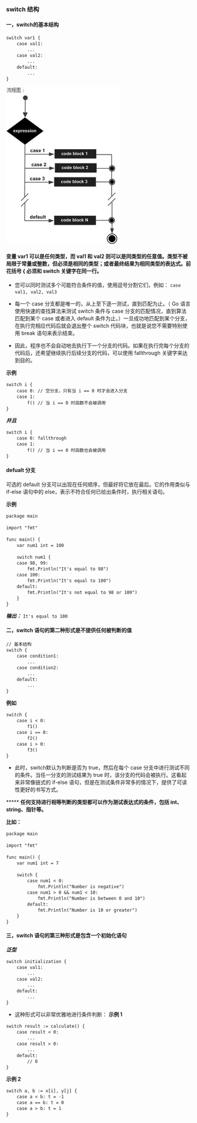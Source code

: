 ### **switch 结构**

#### **一，switch的基本结构**

```
switch var1 {
	case val1:
		...
	case val2:
		...
	default:
		...
}
```
![](./images/d11md_a.jpg)
#### 变量 var1 可以是任何类型，而 val1 和 val2 则可以是同类型的任意值。类型不被局限于常量或整数，但必须是相同的类型；或者最终结果为相同类型的表达式。前花括号 { 必须和 switch 关键字在同一行。

* 您可以同时测试多个可能符合条件的值，使用逗号分割它们，例如：
` case val1, val2, val3 `

* 每一个 case 分支都是唯一的，从上至下逐一测试，直到匹配为止。（ Go 语言使用快速的查找算法来测试 switch 条件与 case 分支的匹配情况，直到算法匹配到某个 case 或者进入 default 条件为止。）一旦成功地匹配到某个分支，在执行完相应代码后就会退出整个 switch 代码块，也就是说您不需要特别使用 break 语句来表示结束。

* 因此，程序也不会自动地去执行下一个分支的代码。如果在执行完每个分支的代码后，还希望继续执行后续分支的代码，可以使用 fallthrough 关键字来达到目的。

**示例**
```
switch i {
	case 0: // 空分支，只有当 i == 0 时才会进入分支
	case 1:
		f() // 当 i == 0 时函数不会被调用
}
```
**_并且_**
```
switch i {
	case 0: fallthrough
	case 1:
		f() // 当 i == 0 时函数也会被调用
}
```

#### **defualt 分支**

可选的 default 分支可以出现在任何顺序，但最好将它放在最后。它的作用类似与 if-else 语句中的 else，表示不符合任何已给出条件时，执行相关语句。

**示例**
```
package main

import "fmt"

func main() {
	var num1 int = 100

	switch num1 {
	case 98, 99:
		fmt.Println("It's equal to 98")
	case 100: 
		fmt.Println("It's equal to 100")
	default:
		fmt.Println("It's not equal to 98 or 100")
	}
}
```
**_输出：_** ` It's equal to 100 `

#### **二，switch 语句的第二种形式是不提供任何被判断的值**

```
// 基本结构
switch {
	case condition1:
		...
	case condition2:
		...
	default:
		...
}
```

**例如**
```
switch {
	case i < 0:
		f1()
	case i == 0:
		f2()
	case i > 0:
		f3()
}
```
* 此时，switch默认为判断是否为 true，然后在每个 case 分支中进行测试不同的条件。当任一分支的测试结果为 true 时，该分支的代码会被执行。这看起来非常像链式的 if-else 语句，但是在测试条件非常多的情况下，提供了可读性更好的书写方式。

***** **任何支持进行相等判断的类型都可以作为测试表达式的条件，包括 int、string、指针等。**

**比如：**
```
package main

import "fmt"

func main() {
	var num1 int = 7

	switch {
	    case num1 < 0:
		    fmt.Println("Number is negative")
	    case num1 > 0 && num1 < 10:
		    fmt.Println("Number is between 0 and 10")
	    default:
		    fmt.Println("Number is 10 or greater")
	}
}
```

#### **三，switch 语句的第三种形式是包含一个初始化语句**

**_泛型_**
```
switch initialization {
	case val1:
		...
	case val2:
		...
	default:
		...
}
```
* 这种形式可以非常优雅地进行条件判断：
**示例 1**
```
switch result := calculate() {
	case result < 0:
		...
	case result > 0:
		...
	default:
		// 0
}
```

**示例 2**
```
switch a, b := x[i], y[j] {
	case a < b: t = -1
	case a == b: t = 0
	case a > b: t = 1
}
```